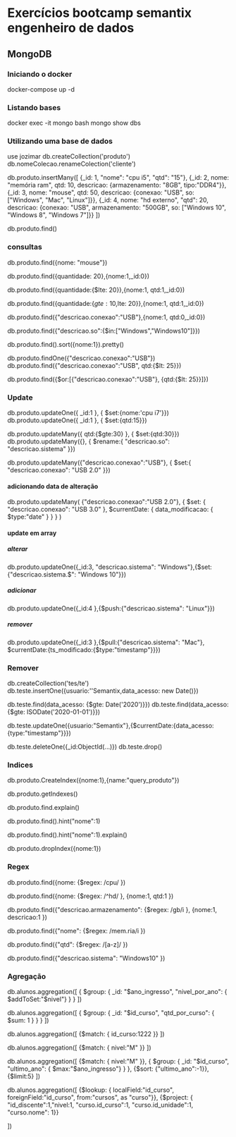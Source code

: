# Exercícios bootcamp semantix engenheiro de dados

## MongoDB


### Iniciando o docker
docker-compose up -d

### Listando bases
docker exec -it mongo bash
mongo
show dbs

### Utilizando uma base de dados
use jozimar
db.createCollection('produto')
db.nomeColecao.renameColection('cliente')

db.produto.insertMany([
    {_id: 1, "nome": "cpu i5", "qtd": "15"},
    {_id: 2, nome: "memória ram", qtd: 10, descricao: {armazenamento: "8GB", tipo:"DDR4"}},
    {_id: 3, nome: "mouse", qtd: 50, descricao: {conexao: "USB", so: ["Windows", "Mac", "Linux"]}},
    {_id: 4, nome: "hd externo", "qtd": 20, descricao: {conexao: "USB", armazenamento: "500GB", so: ["Windows 10", "Windows 8", "Windows 7"]}}
])

db.produto.find()

### consultas
db.produto.find({nome: "mouse"})

db.produto.find({quantidade: 20},{nome:1,_id:0})

db.produto.find({quantidade:{$lte: 20}},{nome:1, qtd:1,_id:0})

db.produto.find({quantidade:{$gte:10,$lte: 20}},{nome:1, qtd:1,_id:0})

db.produto.find({"descricao.conexao":"USB"},{nome:1, qtd:0,_id:0})

db.produto.find({"descricao.so":{$in:["Windows","Windows10"]}})

db.produto.find().sort({nome:1}).pretty()

db.produto.findOne({"descricao.conexao":"USB"})
db.produto.find({"descricao.conexao":"USB", qtd:{$lt: 25}})

db.produto.find({$or:[{"descricao.conexao":"USB"}, {qtd:{$lt: 25}}]})

### Update

db.produto.updateOne({ _id:1 }, { $set:{nome:'cpu i7'}})
db.produto.updateOne({ _id:1 }, { $set:{qtd:15}})

db.produto.updateMany({ qtd:{$gte:30} }, { $set:{qtd:30}})
db.produto.updateMany({}, { $rename:{ "descricao.so": "descricao.sistema" }})

db.produto.updateMany({"descricao.conexao":"USB"}, { $set:{ "descricao.conexao": "USB 2.0" }})

#### adicionando data de alteração
db.produto.updateMany(
    {"descricao.conexao":"USB 2.0"}, 
    { 
        $set: { "descricao.conexao": "USB 3.0" },
        $currentDate: { data_modificacao: { $type:"date" } }
    }
)

#### update em array
##### alterar
db.produto.updateOne({_id:3, "descricao.sistema": "Windows"},{$set:{"descricao.sistema.$": "Windows 10"}})
##### adicionar
db.produto.updateOne({_id:4 },{$push:{"descricao.sistema": "Linux"}})
##### remover
db.produto.updateOne({_id:3 },{$pull:{"descricao.sistema": "Mac"}, $currentDate:{ts_modificado:{$type:"timestamp"}}})

### Remover

db.createCollection('tes/te')
db.teste.insertOne({usuario:''Semantix,data_acesso: new Date()})

db.teste.find(data_acesso: {$gte: Date('2020')}})
db.teste.find(data_acesso: {$gte: ISODate('2020-01-01')}})

db.teste.updateOne({usuario:"Semantix"},{$currentDate:{data_acesso: {type:"timestamp"}}})

db.teste.deleteOne({_id:ObjectId(...)})
db.teste.drop()


### Indices

db.produto.CreateIndex({nome:1},{name:"query_produto"})

db.produto.getIndexes()

db.produto.find.explain()

db.produto.find().hint("nome":1)

db.produto.find().hint("nome":1).explain()

db.produto.dropIndex({nome:1})

### Regex

db.produto.find({nome: {$regex: /cpu/ })

db.produto.find({nome: {$regex: /^hd/ }, {nome:1, qtd:1 })

db.produto.find({"descricao.armazenamento": {$regex: /gb/i }, {nome:1, descricao:1 })

db.produto.find({"nome": {$regex: /mem.ria/i })

db.produto.find({"qtd": {$regex: /[a-z]/ })

db.produto.find({"descricao.sistema": "Windows10" })


### Agregação

db.alunos.aggregation([
    { 
        $group: {
            _id: "$ano_ingresso",
            "nivel_por_ano": { $addToSet:"$nivel"}
        }
    }
])

db.alunos.aggregation([
    { 
        $group: {
            _id: "$id_curso",
            "qtd_por_curso": { $sum: 1 }
        }
    }
])

db.alunos.aggregation([
    {$match: { id_curso:1222 }}
])

db.alunos.aggregation([
    {$match: { nivel:"M" }}
])

db.alunos.aggregation([
    {$match: { nivel:"M" }},
    { 
        $group: {
            _id: "$id_curso",
            "ultimo_ano": { $max:"$ano_ingresso"}
        }
    },
    {$sort: {"ultimo_ano":-1}},
    {$limit:5}
])


db.alunos.aggregation([
    {$lookup: { localField:"id_curso", foreignField:"id_curso", from:"cursos", as "curso"}},
    {$project: { "id_discente":1,"nivel:1, "curso.id_curso":1, "curso.id_unidade":1, "curso.nome": 1}}

])
